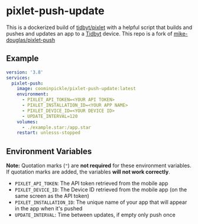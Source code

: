 # pixlet-push-update

This is a dockerized build of [tidbyt/pixlet](https://github.com/tidbyt/pixlet) with a helpful script that builds and pushes and updates an app to a [Tidbyt](https://tidbyt.com) device.
This repo is a fork of [mike-douglas/pixlet-push](https://github.com/mike-douglas/pixlet-push)
## Example

```yaml
version: '3.8'
services:
  pixlet-push:
    image: coominpickle/pixlet-push-update:latest
    environment:
      - PIXLET_API_TOKEN=<YOUR API TOKEN>
      - PIXLET_INSTALLATION_ID=<YOUR APP NAME>
      - PIXLET_DEVICE_ID=<YOUR DEVICE ID>
      - UPDATE_INTERVAL=120
    volumes:
      - ./example.star:/app.star
    restart: unlesss-stopped

```

## Environment Variables

**Note:** Quotation marks (`"`) are **not required** for these environment variables. If quotation marks are added, the variables **will not work correctly**.

- `PIXLET_API_TOKEN`: The API token retrieved from the mobile app  
- `PIXLET_DEVICE_ID`: The Device ID retrieved from the mobile app (on the same screen as the API token)  
- `PIXLET_INSTALLATION_ID`: The unique name of your app that will appear in the app when it's pushed  
- `UPDATE_INTERVAL`: Time between updates, if empty only push once

